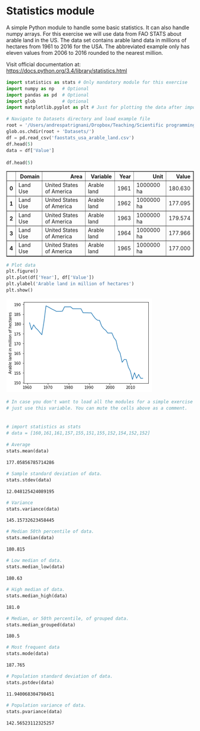 # Statistics module

A simple Python module to handle some basic statistics. It can also handle numpy arrays. For this exercise we will use data from FAO STATS about arable land in the US. The data set contains arable land data in millions of hectares from 1961 to 2016 for the USA. The abbreviated example only has eleven values from 2006 to 2016 rounded to the nearest million.


Visit official documentation at: <https://docs.python.org/3.4/library/statistics.html>


```python
import statistics as stats # Only mandatory module for this exercise
import numpy as np   # Optional
import pandas as pd  # Optional
import glob          # Optional
import matplotlib.pyplot as plt # Just for plotting the data after importing

```


```python
# Navigate to Datasets directory and load example file
root = '/Users/andrespatrignani/Dropbox/Teaching/Scientific programming/introcoding-spring-2019/'
glob.os.chdir(root + 'Datasets/')
df = pd.read_csv('faostats_usa_arable_land.csv')
df.head(5)
data = df['Value']

df.head(5)
```




<div>
<style scoped>
    .dataframe tbody tr th:only-of-type {
        vertical-align: middle;
    }

    .dataframe tbody tr th {
        vertical-align: top;
    }

    .dataframe thead th {
        text-align: right;
    }
</style>
<table border="1" class="dataframe">
  <thead>
    <tr style="text-align: right;">
      <th></th>
      <th>Domain</th>
      <th>Area</th>
      <th>Variable</th>
      <th>Year</th>
      <th>Unit</th>
      <th>Value</th>
    </tr>
  </thead>
  <tbody>
    <tr>
      <th>0</th>
      <td>Land Use</td>
      <td>United States of America</td>
      <td>Arable land</td>
      <td>1961</td>
      <td>1000000 ha</td>
      <td>180.630</td>
    </tr>
    <tr>
      <th>1</th>
      <td>Land Use</td>
      <td>United States of America</td>
      <td>Arable land</td>
      <td>1962</td>
      <td>1000000 ha</td>
      <td>177.095</td>
    </tr>
    <tr>
      <th>2</th>
      <td>Land Use</td>
      <td>United States of America</td>
      <td>Arable land</td>
      <td>1963</td>
      <td>1000000 ha</td>
      <td>179.574</td>
    </tr>
    <tr>
      <th>3</th>
      <td>Land Use</td>
      <td>United States of America</td>
      <td>Arable land</td>
      <td>1964</td>
      <td>1000000 ha</td>
      <td>177.966</td>
    </tr>
    <tr>
      <th>4</th>
      <td>Land Use</td>
      <td>United States of America</td>
      <td>Arable land</td>
      <td>1965</td>
      <td>1000000 ha</td>
      <td>177.000</td>
    </tr>
  </tbody>
</table>
</div>




```python
# Plot data
plt.figure()
plt.plot(df['Year'], df['Value'])
plt.ylabel('Arable land in million of hectares')
plt.show()
```


![png](statistics_module_files/statistics_module_3_0.png)



```python
# In case you don't want to load all the modules for a simple exercise 
# just use this variable. You can mute the cells above as a comment.


# import statistics as stats 
# data = [160,161,161,157,155,151,155,152,154,152,152]
```


```python
# Average
stats.mean(data)
```




    177.05856785714286




```python
# Sample standard deviation of data.
stats.stdev(data)       
```




    12.048125424089195




```python
# Variance
stats.variance(data)   
```




    145.15732623458445




```python
# Median 50th percentile of data.
stats.median(data)          
```




    180.815




```python
# Low median of data.
stats.median_low(data)      
```




    180.63




```python
# High median of data.
stats.median_high(data)     
```




    181.0




```python
# Median, or 50th percentile, of grouped data.
stats.median_grouped(data)  
```




    180.5




```python
# Most frequent data
stats.mode(data)            
```




    187.765




```python
# Population standard deviation of data.
stats.pstdev(data)          
```




    11.940068304798451




```python
# Population variance of data.
stats.pvariance(data)       
```




    142.56523112325257


